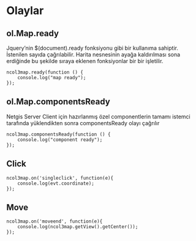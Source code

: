 # Olaylar

## ol.Map.ready

Jquery’nin $(document).ready fonksiyonu gibi bir kullanıma sahiptir. İstenilen sayıda çağrılabilir. Harita nesnesinin ayağa kaldırılması sona erdiğinde bu şekilde sıraya eklenen fonksiyonlar bir bir işletilir. 


    ncol3map.ready(function () {
        console.log("map ready");
    });


## ol.Map.componentsReady

Netgis Server Client için hazırlanmış özel componentlerin tamamı istemci tarafında yüklendikten sonra componentsReady olayı çağrılır

    ncol3map.componentsReady(function () {
        console.log("component ready");
    });

## Click

    ncol3map.on('singleclick', function(e){
        console.log(evt.coordinate);
    });
 
 
## Move

    ncol3map.on('moveend', function(e){
        console.log(ncol3map.getView().getCenter());
    });
